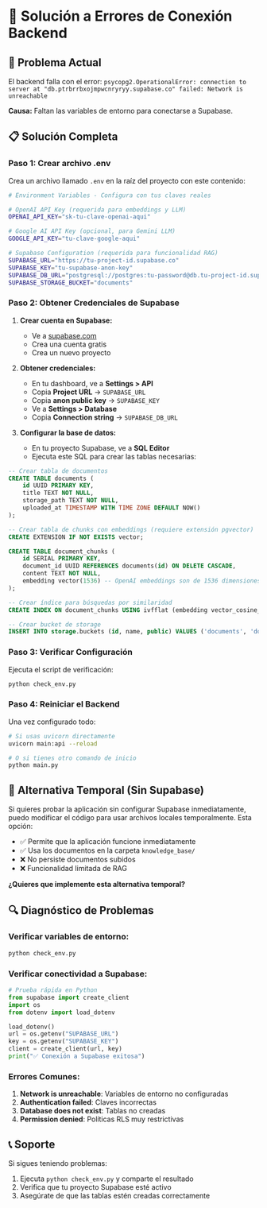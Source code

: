 # 🔧 Solución a Errores de Conexión Backend

## 🚨 Problema Actual
El backend falla con el error: `psycopg2.OperationalError: connection to server at "db.ptrbrrbxojmpwcnryryy.supabase.co" failed: Network is unreachable`

**Causa:** Faltan las variables de entorno para conectarse a Supabase.

## 📋 Solución Completa

### Paso 1: Crear archivo .env

Crea un archivo llamado `.env` en la raíz del proyecto con este contenido:

```bash
# Environment Variables - Configura con tus claves reales

# OpenAI API Key (requerida para embeddings y LLM)
OPENAI_API_KEY="sk-tu-clave-openai-aqui"

# Google AI API Key (opcional, para Gemini LLM)
GOOGLE_API_KEY="tu-clave-google-aqui"

# Supabase Configuration (requerida para funcionalidad RAG)
SUPABASE_URL="https://tu-project-id.supabase.co"
SUPABASE_KEY="tu-supabase-anon-key"
SUPABASE_DB_URL="postgresql://postgres:tu-password@db.tu-project-id.supabase.co:5432/postgres"
SUPABASE_STORAGE_BUCKET="documents"
```

### Paso 2: Obtener Credenciales de Supabase

1. **Crear cuenta en Supabase:**
   - Ve a [supabase.com](https://supabase.com)
   - Crea una cuenta gratis
   - Crea un nuevo proyecto

2. **Obtener credenciales:**
   - En tu dashboard, ve a **Settings > API**
   - Copia **Project URL** → `SUPABASE_URL`
   - Copia **anon public key** → `SUPABASE_KEY`
   - Ve a **Settings > Database**
   - Copia **Connection string** → `SUPABASE_DB_URL`

3. **Configurar la base de datos:**
   - En tu proyecto Supabase, ve a **SQL Editor**
   - Ejecuta este SQL para crear las tablas necesarias:

```sql
-- Crear tabla de documentos
CREATE TABLE documents (
    id UUID PRIMARY KEY,
    title TEXT NOT NULL,
    storage_path TEXT NOT NULL,
    uploaded_at TIMESTAMP WITH TIME ZONE DEFAULT NOW()
);

-- Crear tabla de chunks con embeddings (requiere extensión pgvector)
CREATE EXTENSION IF NOT EXISTS vector;

CREATE TABLE document_chunks (
    id SERIAL PRIMARY KEY,
    document_id UUID REFERENCES documents(id) ON DELETE CASCADE,
    content TEXT NOT NULL,
    embedding vector(1536) -- OpenAI embeddings son de 1536 dimensiones
);

-- Crear índice para búsquedas por similaridad
CREATE INDEX ON document_chunks USING ivfflat (embedding vector_cosine_ops);

-- Crear bucket de storage
INSERT INTO storage.buckets (id, name, public) VALUES ('documents', 'documents', false);
```

### Paso 3: Verificar Configuración

Ejecuta el script de verificación:

```bash
python check_env.py
```

### Paso 4: Reiniciar el Backend

Una vez configurado todo:

```bash
# Si usas uvicorn directamente
uvicorn main:api --reload

# O si tienes otro comando de inicio
python main.py
```

## 🚀 Alternativa Temporal (Sin Supabase)

Si quieres probar la aplicación sin configurar Supabase inmediatamente, puedo modificar el código para usar archivos locales temporalmente. Esta opción:

- ✅ Permite que la aplicación funcione inmediatamente
- ✅ Usa los documentos en la carpeta `knowledge_base/`
- ❌ No persiste documentos subidos
- ❌ Funcionalidad limitada de RAG

**¿Quieres que implemente esta alternativa temporal?**

## 🔍 Diagnóstico de Problemas

### Verificar variables de entorno:
```bash
python check_env.py
```

### Verificar conectividad a Supabase:
```python
# Prueba rápida en Python
from supabase import create_client
import os
from dotenv import load_dotenv

load_dotenv()
url = os.getenv("SUPABASE_URL")
key = os.getenv("SUPABASE_KEY")
client = create_client(url, key)
print("✅ Conexión a Supabase exitosa")
```

### Errores Comunes:

1. **Network is unreachable**: Variables de entorno no configuradas
2. **Authentication failed**: Claves incorrectas
3. **Database does not exist**: Tablas no creadas
4. **Permission denied**: Políticas RLS muy restrictivas

## 📞 Soporte

Si sigues teniendo problemas:
1. Ejecuta `python check_env.py` y comparte el resultado
2. Verifica que tu proyecto Supabase esté activo
3. Asegúrate de que las tablas estén creadas correctamente 